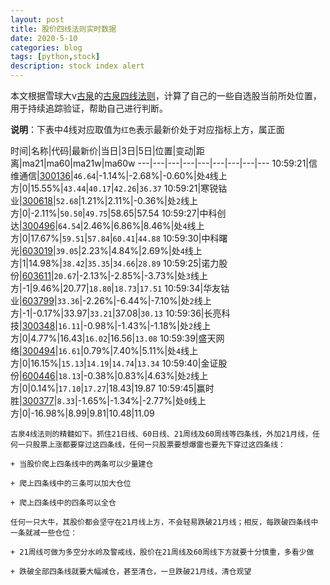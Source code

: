 ```yaml
---
layout: post
title: 股价四线法则实时数据
date: 2020-5-10
categories: blog
tags: [python,stock]
description: stock index alert
---
```



本文根据雪球大v[古泉](https://xueqiu.com/u/7148646888)的[古泉四线法则](https://xueqiu.com/7148646888/130498192)，计算了自己的一些自选股当前所处位置，用于持续追踪验证，帮助自己进行判断。

**说明**：下表中4线对应取值为`红色`表示最新价处于对应指标上方，属正面

时间|名称|代码|最新价|当日|3日|5日|位置|变动|距离|ma21|ma60|ma21w|ma60w
---|---|---|---|---|---|---|---|---
10:59:21|信维通信|[300136](https://xueqiu.com/S/SZ300136)|`46.64`|-1.14%|-2.68%|-0.60%|处`4`线上方|0|15.55%|`43.44`|`40.17`|`42.26`|`36.37`
10:59:21|寒锐钴业|[300618](https://xueqiu.com/S/SZ300618)|`52.68`|1.21%|2.11%|-0.36%|处`2`线上方|0|-2.11%|`50.50`|`49.75`|58.65|57.54
10:59:27|中科创达|[300496](https://xueqiu.com/S/SZ300496)|`64.54`|2.46%|6.86%|8.46%|处`4`线上方|0|17.67%|`59.51`|`57.84`|`60.41`|`44.88`
10:59:30|中科曙光|[603019](https://xueqiu.com/S/SH603019)|`39.05`|2.23%|4.84%|2.69%|处`4`线上方|1|14.98%|`38.42`|`35.35`|`34.66`|`28.89`
10:59:25|诺力股份|[603611](https://xueqiu.com/S/SH603611)|`20.67`|-2.13%|-2.85%|-3.73%|处`3`线上方|-1|9.46%|20.77|`18.80`|`18.73`|`17.51`
10:59:34|华友钴业|[603799](https://xueqiu.com/S/SH603799)|`33.36`|-2.26%|-6.44%|-7.10%|处`2`线上方|-1|-0.17%|33.97|`33.21`|37.08|`30.13`
10:59:36|长亮科技|[300348](https://xueqiu.com/S/SZ300348)|`16.11`|-0.98%|-1.43%|-1.18%|处`2`线上方|0|4.77%|16.43|`16.02`|16.56|`13.08`
10:59:39|盛天网络|[300494](https://xueqiu.com/S/SZ300494)|`16.61`|0.79%|7.40%|5.11%|处`4`线上方|0|16.15%|`15.13`|`14.19`|`14.74`|`13.34`
10:59:40|金证股份|[600446](https://xueqiu.com/S/SH600446)|`18.13`|-0.38%|0.83%|4.63%|处`2`线上方|0|0.14%|`17.10`|`17.27`|18.43|19.87
10:59:45|赢时胜|[300377](https://xueqiu.com/S/SZ300377)|`8.33`|-1.65%|-1.34%|-2.77%|处`0`线上方|0|-16.98%|8.99|9.81|10.48|11.09

```
古泉4线法则的精髓如下。抓住21日线、60日线、21周线及60周线等四条线，外加21月线，任何一只股票上涨都要穿过这四条线，任何一只股票要想爆雷也要先下穿过这四条线：

+ 当股价爬上四条线中的两条可以少量建仓

+ 爬上四条线中的三条可以加大仓位

+ 爬上四条线中的四条可以全仓

任何一只大牛，其股价都会坚守在21月线上方，不会轻易跌破21月线；相反，每跌破四条线中一条就减一些仓位：

+ 21周线可做为多空分水岭及警戒线，股价在21周线及60周线下方就要十分慎重，多看少做

+ 跌破全部四条线就要大幅减仓，甚至清仓，一旦跌破21月线，清仓观望
```